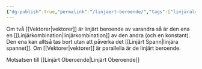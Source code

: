```yaml
---
{"dg-publish":true,"permalink":"/linjaert-beroende/","tags":["linjäralgebra"]}
---
```


Om två [[Vektorer\|vektorer]] är linjärt beroende av varandra så är den ena en [[Linjärkombination\|linjärkombination]] av den andra (och en konstant). Den ena kan alltså tas bort utan att påverka det [[Linjärt Spann\|linjära spannet]]. Om [[Vektorer\|vektorer]] är parallella är de linjärt beroende. 

Motsatsen till [[Linjärt Oberoende\|Linjärt Oberoende]]
